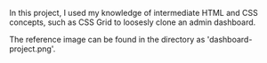 In this project, I used my knowledge of intermediate HTML and CSS concepts, such as CSS Grid to loosesly clone an admin dashboard.

The reference image can be found in the directory as 'dashboard-project.png'.